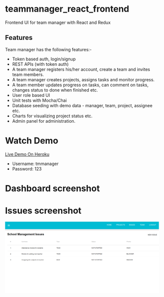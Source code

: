 # teammanager_react_frontend
Frontend UI for team manager with React and Redux

## Features

Team manager has the following features:-
 - Token based auth, login/signup
 - REST APIs (with token auth)
 - A team manager registers his/her account, create a team and invites team members.
 - A team manager creates projects, assigns tasks and monitor progress.
 - A team member updates progress on tasks, can comment on tasks, changes status to done when finished etc.
 - User role based UI
 - Unit tests with Mocha/Chai
 - Database seeding with demo data - manager, team, project, assignee etc.
 - Charts for visualizing project status etc.
 - Admin panel for administration.


# Watch Demo
[Live Demo On Heroku](https://teammanager-react.herokuapp.com/)
 * Username: tmmanager
 * Password: 123

# Dashboard screenshot

# Issues screenshot
![Alt text](screenshots/Issues.png?raw=true "Issues for a project")


